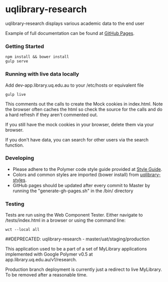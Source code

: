 # uqlibrary-research

uqlibrary-research displays various academic data to the end user

Example of full documentation can be found at [GitHub Pages](http://uqlibrary.github.io/uqlibrary-research).

### Getting Started
```
npm install && bower install
gulp serve
```

### Running with live data locally

Add dev-app.library.uq.edu.au to your /etc/hosts or equivalent file

```
gulp live
```

This comments out the calls to create the Mock cookies in index.html.  Note the browser often caches the html so 
check the source for the calls and do a hard refresh if they aren't commented out.

If you still have the mock cookies in your browser, delete them via your browser.

If you don't have data, you can search for other users via the search function.


### Developing
- Please adhere to the Polymer code style guide provided at [Style Guide](http://polymerelements.github.io/style-guide/). 
- Colors and common styles are imported (bower install) from [uqlibrary-styles](http://github.com/uqlibrary/uqlibrary-styles).
- GitHub pages should be updated after every commit to Master by running the "generate-gh-pages.sh" in the /bin/ directory

### Testing
Tests are run using the Web Component Tester. Either navigate to /tests/index.html in a browser or using the command line:
```
wct --local all
```

##DEPRECATED: uqlibrary-research - master/uat/staging/production

This application used to be a part of a set of MyLibrary applications implemented with Google Polymer v0.5 at app.library.uq.edu.au/v1/research.

Production branch deployment is currently just a redirect to live MyLibrary. To be removed after a reasonable time.





